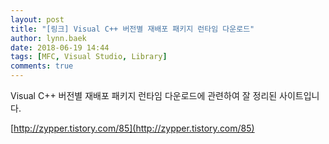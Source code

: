 ```yaml
---
layout: post
title: "[링크] Visual C++ 버전별 재배포 패키지 런타임 다운로드"
author: lynn.baek
date: 2018-06-19 14:44
tags: [MFC, Visual Studio, Library]
comments: true
---
```


Visual C++ 버전별 재배포 패키지 런타임 다운로드에 관련하여 잘 정리된 사이트입니다.



[http://zypper.tistory.com/85](http://zypper.tistory.com/85)



